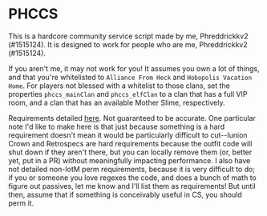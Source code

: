 # PHCCS

This is a hardcore community service script made by me, Phreddrickkv2 (#1515124). It is designed to work for people who are me, Phreddrickkv2 (#1515124).

If you aren't me, it may not work for you! It assumes you own a lot of things, and that you're whitelisted to `Alliance From Heck` and `Hobopolis Vacation Home`. For players not blessed with a whitelist to those clans, set the properties `phccs_mainClan` and `phccs_elfClan` to a clan that has a full VIP room, and a clan that has an available Mother Slime, respectively.

Requirements detailed [here](https://docs.google.com/spreadsheets/d/15MuMGxkg_9X-hTW6uFcu1G4dg-JmMYI3ON7i7aq1V1g/). Not guaranteed to be accurate. One particular note I'd like to make here is that just because something is a hard requirement doesn't mean it would be particularly difficult to cut--Iunion Crown and Retrospecs are hard requirements because the outfit code will shut down if they aren't there, but you can locally remove them (or, better yet, put in a PR) without meaningfully impacting performance. I also have not detailed non-IotM perm requirements, because it is very difficult to do; if you or someone you love regexes the code, and does a bunch of math to figure out passives, let me know and I'll list them as requirements! But until then, assume that if something is conceivably useful in CS, you should perm it.
